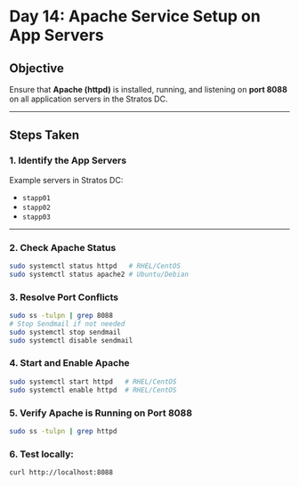 # Day 14: Apache Service Setup on App Servers

## Objective
Ensure that **Apache (httpd)** is installed, running, and listening on **port 8088** on all application servers in the Stratos DC.

---

## Steps Taken

### 1. Identify the App Servers
Example servers in Stratos DC:

- `stapp01`
- `stapp02`
- `stapp03`

---

### 2. Check Apache Status
```bash
sudo systemctl status httpd   # RHEL/CentOS
sudo systemctl status apache2 # Ubuntu/Debian
```

### 3. Resolve Port Conflicts
```bash
sudo ss -tulpn | grep 8088
# Stop Sendmail if not needed
sudo systemctl stop sendmail
sudo systemctl disable sendmail
```

### 4. Start and Enable Apache
```bash
sudo systemctl start httpd   # RHEL/CentOS
sudo systemctl enable httpd  # RHEL/CentOS
```


### 5. Verify Apache is Running on Port 8088
```bash
sudo ss -tulpn | grep httpd
```

### 6. Test locally:
```bash
curl http://localhost:8088
```